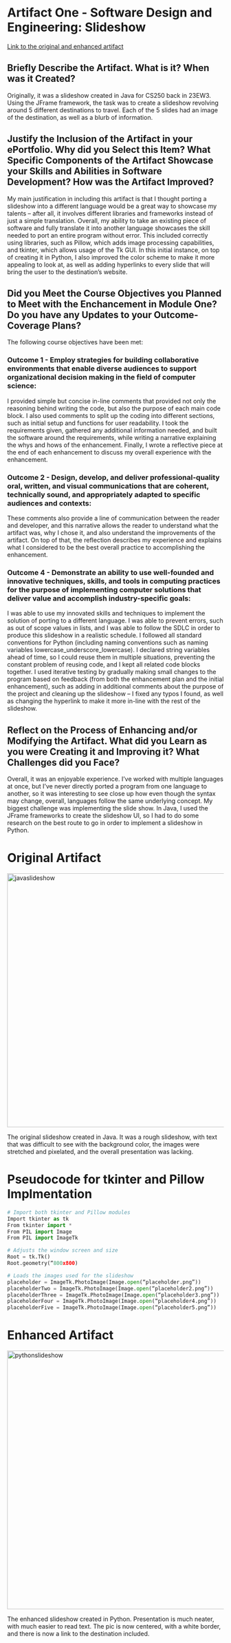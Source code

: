 # Artifact One - Software Design and Engineering: Slideshow
[Link to the original and enhanced artifact](https://github.com/marcgregor/marcgregor.github.io/tree/main/Artifact%20One%20-%20Slideshow)

## Briefly Describe the Artifact. What is it? When was it Created?
Originally, it was a slideshow created in Java for CS250 back in 23EW3. Using the JFrame framework, the task was to create a slideshow revolving around 5 different destinations to travel. Each of the 5 slides had an image of the destination, as well as a blurb of information. 
## Justify the Inclusion of the Artifact in your ePortfolio. Why did you Select this Item? What Specific Components of the Artifact Showcase your Skills and Abilities in Software Development? How was the Artifact Improved?
My main justification in including this artifact is that I thought porting a slideshow into a different language would be a great way to showcase my talents – after all, it involves different libraries and frameworks instead of just a simple translation. Overall, my ability to take an existing piece of software and fully translate it into another language showcases the skill needed to port an entire program without error. This included correctly using libraries, such as Pillow, which adds image processing capabilities, and tkinter, which allows usage of the Tk GUI. In this initial instance, on top of creating it in Python, I also improved the color scheme to make it more appealing to look at, as well as adding hyperlinks to every slide that will bring the user to the destination’s website.
## Did you Meet the Course Objectives you Planned to Meet with the Enchancement in Module One? Do you have any Updates to your Outcome-Coverage Plans?
The following course objectives have been met:

### Outcome 1 - Employ strategies for building collaborative environments that enable diverse audiences to support organizational decision making in the field of computer science: 
I provided simple but concise in-line comments that provided not only the reasoning behind writing the code, but also the purpose of each main code block. I also used comments to split up the coding into different sections, such as initial setup and functions for user readability. I took the requirements given, gathered any additional information needed, and built the software around the requirements, while writing a narrative explaining the whys and hows of the enhancement. Finally, I wrote a reflective piece at the end of each enhancement to discuss my overall experience with the enhancement.
### Outcome 2 - Design, develop, and deliver professional-quality oral, written, and visual communications that are coherent, technically sound, and appropriately adapted to specific audiences and contexts:
These comments also provide a line of communication between the reader and developer, and this narrative allows the reader to understand what the artifact was, why I chose it, and also understand the improvements of the artifact. On top of that, the reflection describes my experience and explains what I considered to be the best overall practice to accomplishing the enhancement.
### Outcome 4 - Demonstrate an ability to use well-founded and innovative techniques, skills, and tools in computing practices for the purpose of implementing computer solutions that deliver value and accomplish industry-specific goals:
I was able to use my innovated skills and techniques to implement the solution of porting to a different language. I was able to prevent errors, such as out of scope values in lists, and I was able to follow the SDLC in order to produce this slideshow in a realistic schedule. I followed all standard conventions for Python (including naming conventions such as naming variables lowercase_underscore_lowercase). I declared string variables ahead of time, so I could reuse them in multiple situations, preventing the constant problem of reusing code, and I kept all related code blocks together. I used iterative testing by gradually making small changes to the program based on feedback (from both the enhancement plan and the initial enhancement), such as adding in additional comments about the purpose of the project and cleaning up the slideshow – I fixed any typos I found, as well as changing the hyperlink to make it more in-line with the rest of the slideshow.
## Reflect on the Process of Enhancing and/or Modifying the Artifact. What did you Learn as you were Creating it and Improving it? What Challenges did you Face?
Overall, it was an enjoyable experience. I’ve worked with multiple languages at once, but I’ve never directly ported a program from one language to another, so it was interesting to see close up how even though the syntax may change, overall, languages follow the same underlying concept. My biggest challenge was implementing the slide show. In Java, I used the JFrame frameworks to create the slideshow UI, so I had to do some research on the best route to go in order to implement a slideshow in Python.

# Original Artifact
<img width="590" alt="javaslideshow" src="https://github.com/marcgregor/marcgregor.github.io/assets/120348789/7730ef26-bb8a-4457-8890-ec40055edb51">

The original slideshow created in Java. It was a rough slideshow, with text that was difficult to see with the background color, the images were stretched and pixelated, and the overall presentation was lacking.

# Pseudocode for tkinter and Pillow Implmentation
```python
# Import both tkinter and Pillow modules
Import tkinter as tk
From tkinter import *
From PIL import Image
From PIL import ImageTk

# Adjusts the window screen and size
Root = tk.Tk()
Root.geometry(“800x800)

# Loads the images used for the slideshow
placeholder = ImageTk.PhotoImage(Image.open(“placeholder.png”))
placeholderTwo = ImageTk.PhotoImage(Image.open(“placeholder2.png”))
placeholderThree = ImageTk.PhotoImage(Image.open(“placeholder3.png”))
placeholderFour = ImageTk.PhotoImage(Image.open(“placeholder4.png”))
placeholderFive = ImageTk.PhotoImage(Image.open(“placeholder5.png”))

```
# Enhanced Artifact
<img width="601" alt="pythonslideshow" src="https://github.com/marcgregor/marcgregor.github.io/assets/120348789/88f463e0-d1e7-4713-968d-961fad8772d9">

The enhanced slideshow created in Python. Presentation is much neater, with much easier to read text. The pic is now centered, with a white border, and there is now a link to the destination included.
